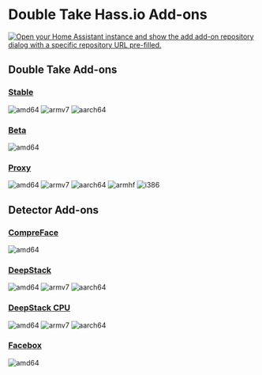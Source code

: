 # Double Take Hass.io Add-ons

[![Open your Home Assistant instance and show the add add-on repository dialog with a specific repository URL pre-filled.](https://my.home-assistant.io/badges/supervisor_add_addon_repository.svg)](https://my.home-assistant.io/redirect/supervisor_add_addon_repository/?repository_url=https%3A%2F%2Fgithub.com%emackinnon1%2Fdouble-take-hassio-addons)

## Double Take Add-ons

### [Stable](./stable)

![amd64][amd64-shield] ![armv7][armv7-shield] ![aarch64][aarch64-shield]

### [Beta](./beta)

![amd64][amd64-shield]

### [Proxy](./proxy)

![amd64][amd64-shield] ![armv7][armv7-shield] ![aarch64][aarch64-shield] ![armhf][armhf-shield] ![i386][i386-shield]

## Detector Add-ons

### [CompreFace](./compreface)

![amd64][amd64-shield]

### [DeepStack](./deepstack)

![amd64][amd64-shield] ![armv7][armv7-shield] ![aarch64][aarch64-shield]

### [DeepStack CPU](./deepstack-cpu)

![amd64][amd64-shield] ![armv7][armv7-shield] ![aarch64][aarch64-shield]

### [Facebox](./facebox)

![amd64][amd64-shield]

[aarch64-shield]: https://img.shields.io/badge/aarch64-yes-green.svg
[amd64-shield]: https://img.shields.io/badge/amd64-yes-green.svg
[armhf-shield]: https://img.shields.io/badge/armhf-yes-green.svg
[armv7-shield]: https://img.shields.io/badge/armv7-yes-green.svg
[i386-shield]: https://img.shields.io/badge/i386-yes-green.svg
